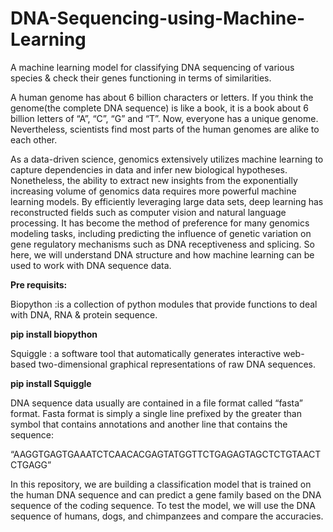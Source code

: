 # DNA-Sequencing-using-Machine-Learning
A machine learning model for classifying DNA sequencing of various species &amp; check their genes functioning in terms of similarities. 

A human genome has about 6 billion characters or letters. If you think the genome(the complete DNA sequence) is like a book, it is a book about 6 billion letters of “A”, “C”, “G” and “T”. Now, everyone has a unique genome. Nevertheless, scientists find most parts of the human genomes are alike to each other.

As a data-driven science, genomics extensively utilizes machine learning to capture dependencies in data and infer new biological hypotheses. Nonetheless, the ability to extract new insights from the exponentially increasing volume of genomics data requires more powerful machine learning models. By efficiently leveraging large data sets, deep learning has reconstructed fields such as computer vision and natural language processing. It has become the method of preference for many genomics modeling tasks, including predicting the influence of genetic variation on gene regulatory mechanisms such as DNA receptiveness and splicing.
So here, we will understand DNA structure and how machine learning can be used to work with DNA sequence data.

**Pre requisits:**

Biopython :is a collection of python modules that provide functions to deal with DNA, RNA & protein sequence.

**pip install biopython**

Squiggle : a software tool that automatically generates interactive web-based two-dimensional graphical representations of raw DNA sequences.

**pip install Squiggle**

DNA sequence data usually are contained in a file format called “fasta” format. Fasta format is simply a single line prefixed by the greater than symbol that contains annotations and another line that contains the sequence:

“AAGGTGAGTGAAATCTCAACACGAGTATGGTTCTGAGAGTAGCTCTGTAACTCTGAGG”

In this repository, we are building a classification model that is trained on the human DNA sequence and can predict a gene family based on the DNA sequence of the coding sequence. To test the model, we will use the DNA sequence of humans, dogs, and chimpanzees and compare the accuracies.
